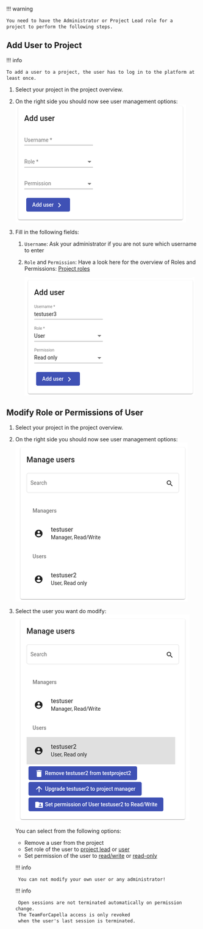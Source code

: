 <!--
 ~ SPDX-FileCopyrightText: Copyright DB InfraGO AG and contributors
 ~ SPDX-License-Identifier: Apache-2.0
 -->

!!! warning

    You need to have the Administrator or Project Lead role for a
    project to perform the following steps.

## Add User to Project

!!! info

    To add a user to a project, the user has to log in to the platform at least once.

1.  Select your project in the project overview.
2.  On the right side you should now see user management options:
    ![Add user](./add-user-empty.png)
3.  Fill in the following fields:

    1. `Username`: Ask your administrator if you are not sure which username to
       enter
    1. `Role` and `Permission`: Have a look here for the overview of Roles and
       Permissions: [Project roles](../../projects/roles.md)

       ![Add user](./add-user.png)

## Modify Role or Permissions of User

1.  Select your project in the project overview.
1.  On the right side you should now see user management options:
    ![User management](./manage-users.png)
1.  Select the user you want do modify: <br>
    ![User modification](./modify-user.png)

    You can select from the following options:

    - Remove a user from the project
    - Set role of the user to [project lead](../../projects/roles.md) or
      [user](../../projects/roles.md)
    - Set permission of the user to [read/write](../../sessions/types/index.md)
      or [read-only](../../sessions/types/index.md)

    !!! info

         You can not modify your own user or any administrator!

    !!! info

         Open sessions are not terminated automatically on permission change.
         The TeamForCapella access is only revoked
         when the user's last session is terminated.
